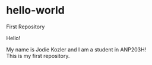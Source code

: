 # hello-world
First Repository 

Hello!

My name is Jodie Kozler and I am a student in ANP203H!  
This is my first repository. 
